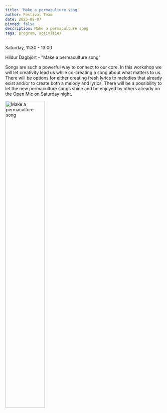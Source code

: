 ```yaml
---
title: 'Make a permaculture song'
author: Festival Team
date: 2025-08-07
pinned: false
description: Make a permaculture song
tags: program, activities
---
```


<script>
    import Image from  '$lib/Image.svelte'
</script>

Saturday, 11:30 - 13:00

Hildur Dagbjört - "Make a permaculture song"

Songs are such a powerful way to connect to our core. In this workshop we will let creativity lead us while co-creating a song about what matters to us. There will be options for either creating fresh lyrics to melodies that already exist and/or to create both a melody and lyrics. There will be a possibility to let the new permaculture songs shine and be enjoyed by others already on the Open Mic on Saturday night.

<Image 
  src='program/social-community/17-make-a-permaculture-song.png'
  caption='Make a permaculture song'
  alt='Make a permaculture song'
  width='50%'/> 